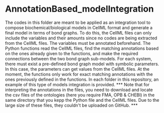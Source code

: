 # AnnotationBased_modelIntegration

The codes in this folder are meant to be applied as an integration tool to compose biochemical/biological models in CellML format and generate a final model in terms of bond graphs. To do this, the CellML files can only include the variables and their amounts since no codes are being extracted from the CellML files. The variables must be annotated beforehand. The Python functions read the CellML files, find the matching annotations based on the ones already given to the functions, and make the required connections between the two bond graph sub-models. For each system, there must exist a pre-defined bond graph model with symbolic parameters. In this case, the parameters can get values from the CellML files. At the moment, the functions only work for exact matching annotations with the ones previously defined in the functions. In each folder in this repository, an example of this type of models integration is provided.
*** Note that for interpreting the annotations in the files, you need to download and locate the csv files of the ontologies (here you require FMA, OPB & CHEBI) in the same directory that you kepp the Python file and the CellML files. Due to the large size of these files, they couldn't be uploaded on GitHub. ***
